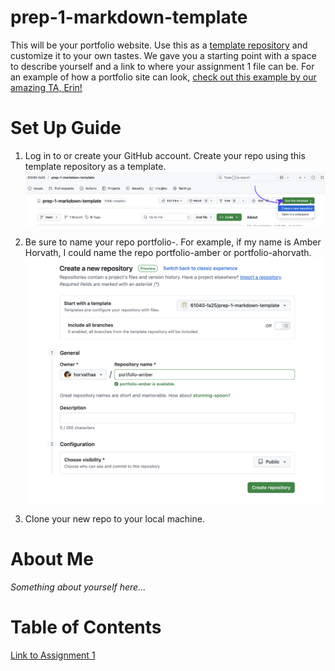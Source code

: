 # prep-1-markdown-template
This will be your portfolio website. Use this as a [template repository](https://docs.github.com/en/repositories/creating-and-managing-repositories/creating-a-template-repository) and customize it to your own tastes. We gave you a starting point with a space to describe yourself and a link to where your assignment 1 file can be. For an example of how a portfolio site can look, [check out this example by our amazing TA, Erin!](https://erinliu1.github.io/61040-portfolio/)

# Set Up Guide
1. Log in to or create your GitHub account. Create your repo using this template repository as a template.
![Use template from repository screenshot](assets/use_template.png)

2. Be sure to name your repo portfolio-<some-variation-of-your-preferred-name>. For example, if my name is Amber Horvath, I could name the repo portfolio-amber or portfolio-ahorvath.
![Create repository on GitHub Using Template screenshot](assets/create_repository.png)

3. Clone your new repo to your local machine.


# About Me
*Something about yourself here...*

# Table of Contents
[Link to Assignment 1](assignments/assignment1.md)
